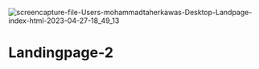 ![screencapture-file-Users-mohammadtaherkawas-Desktop-Landpage-index-html-2023-04-27-18_49_13](https://user-images.githubusercontent.com/126914697/234940221-b9529cc2-154e-4391-8067-b1b3f1e9d88f.png)
# Landingpage-2
